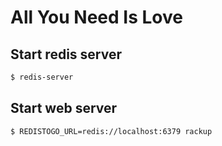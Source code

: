 # All You Need Is Love

## Start redis server

```bash
$ redis-server
```


## Start web server

```bash
$ REDISTOGO_URL=redis://localhost:6379 rackup
```
